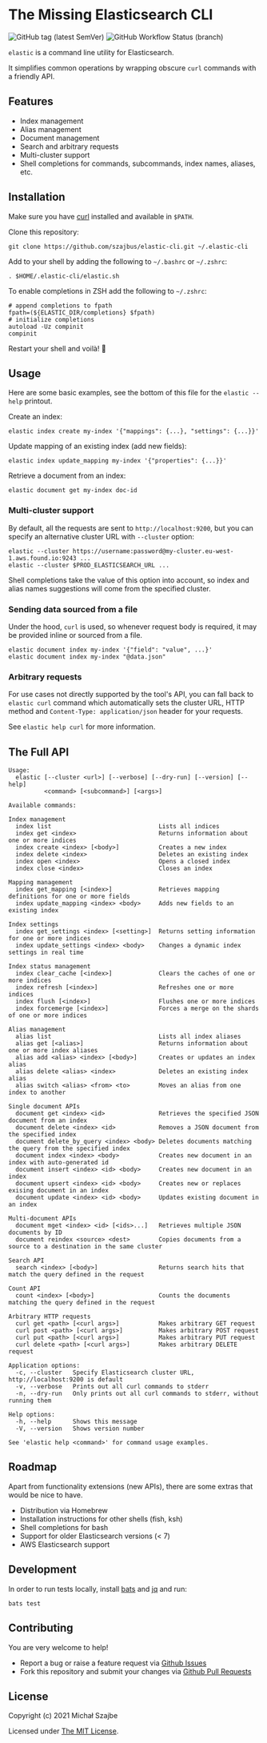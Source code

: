 # The Missing Elasticsearch CLI

![GitHub tag (latest SemVer)](https://img.shields.io/github/v/tag/szajbus/elastic-cli?label=version&sort=semver) ![GitHub Workflow Status (branch)](https://img.shields.io/github/workflow/status/szajbus/elastic-cli/build/main)

`elastic` is a command line utility for Elasticsearch.

It simplifies common operations by wrapping obscure `curl` commands with a friendly API.

## Features

- Index management
- Alias management
- Document management
- Search and arbitrary requests
- Multi-cluster support
- Shell completions for commands, subcommands, index names, aliases, etc.

## Installation

Make sure you have [curl](https://curl.se) installed and available in `$PATH`.

Clone this repository:

```shell
git clone https://github.com/szajbus/elastic-cli.git ~/.elastic-cli
```

Add to your shell by adding the following to `~/.bashrc` or `~/.zshrc`:

```shell
. $HOME/.elastic-cli/elastic.sh
```

To enable completions in ZSH add the following to `~/.zshrc`:

```shell
# append completions to fpath
fpath=(${ELASTIC_DIR/completions} $fpath)
# initialize completions
autoload -Uz compinit
compinit
```

Restart your shell and voilà! 🎉

## Usage

Here are some basic examples, see the bottom of this file for the `elastic --help` printout.

Create an index:

```shell
elastic index create my-index '{"mappings": {...}, "settings": {...}}'
```

Update mapping of an existing index (add new fields):

```shell
elastic index update_mapping my-index '{"properties": {...}}'
```

Retrieve a document from an index:

```shell
elastic document get my-index doc-id
```

### Multi-cluster support

By default, all the requests are sent to `http://localhost:9200`, but you can specify an alternative cluster URL with `--cluster` option:

```shell
elastic --cluster https://username:password@my-cluster.eu-west-1.aws.found.io:9243 ...
elastic --cluster $PROD_ELASTICSEARCH_URL ...
```

Shell completions take the value of this option into account, so index and alias names suggestions will come from the specified cluster.

### Sending data sourced from a file

Under the hood, `curl` is used, so whenever request body is required, it may be provided inline or sourced from a file.

```shell
elastic document index my-index '{"field": "value", ...}'
elastic document index my-index "@data.json"
```

### Arbitrary requests

For use cases not directly supported by the tool's API, you can fall back to `elastic curl` command which automatically sets the cluster URL, HTTP method and `Content-Type: application/json` header for your requests.

See `elastic help curl` for more information.

## The Full API

```
Usage:
  elastic [--cluster <url>] [--verbose] [--dry-run] [--version] [--help]
          <command> [<subcommand>] [<args>]

Available commands:

Index management
  index list                              Lists all indices
  index get <index>                       Returns information about one or more indices
  index create <index> [<body>]           Creates a new index
  index delete <index>                    Deletes an existing index
  index open <index>                      Opens a closed index
  index close <index>                     Closes an index

Mapping management
  index get_mapping [<index>]             Retrieves mapping definitions for one or more fields
  index update_mapping <index> <body>     Adds new fields to an existing index

Index settings
  index get_settings <index> [<setting>]  Returns setting information for one or more indices
  index update_settings <index> <body>    Changes a dynamic index settings in real time

Index status management
  index clear_cache [<index>]             Clears the caches of one or more indices
  index refresh [<index>]                 Refreshes one or more indices
  index flush [<index>]                   Flushes one or more indices
  index forcemerge [<index>]              Forces a merge on the shards of one or more indices

Alias management
  alias list                              Lists all index aliases
  alias get [<alias>]                     Returns information about one or more index aliases
  alias add <alias> <index> [<body>]      Creates or updates an index alias
  alias delete <alias> <index>            Deletes an existing index alias
  alias switch <alias> <from> <to>        Moves an alias from one index to another

Single document APIs
  document get <index> <id>               Retrieves the specified JSON document from an index
  document delete <index> <id>            Removes a JSON document from the specified index
  document delete_by_query <index> <body> Deletes documents matching the query from the specified index
  document index <index> <body>           Creates new document in an index with auto-generated id
  document insert <index> <id> <body>     Creates new document in an index
  document upsert <index> <id> <body>     Creates new or replaces exising document in an index
  document update <index> <id> <body>     Updates existing document in an index

Multi-document APIs
  document mget <index> <id> [<ids>...]   Retrieves multiple JSON documents by ID
  document reindex <source> <dest>        Copies documents from a source to a destination in the same cluster

Search API
  search <index> [<body>]                 Returns search hits that match the query defined in the request

Count API
  count <index> [<body>]                  Counts the documents matching the query defined in the request

Arbitrary HTTP requests
  curl get <path> [<curl args>]           Makes arbitrary GET request
  curl post <path> [<curl args>]          Makes arbitrary POST request
  curl put <path> [<curl args>]           Makes arbitrary PUT request
  curl delete <path> [<curl args>]        Makes arbitrary DELETE request

Application options:
  -c, --cluster   Specify Elasticsearch cluster URL, http://localhost:9200 is default
  -v, --verbose   Prints out all curl commands to stderr
  -n, --dry-run   Only prints out all curl commands to stderr, without running them

Help options:
  -h, --help      Shows this message
  -V, --version   Shows version number

See 'elastic help <command>' for command usage examples.
```

## Roadmap

Apart from functionality extensions (new APIs), there are some extras that would be nice to have.

- Distribution via Homebrew
- Installation instructions for other shells (fish, ksh)
- Shell completions for bash
- Support for older Elasticsearch versions (< 7)
- AWS Elasticsearch support

## Development

In order to run tests locally, install [bats](https://github.com/sstephenson/bats) and [jq](https://stedolan.github.io/jq/) and run:

```shell
bats test
```

## Contributing

You are very welcome to help!

- Report a bug or raise a feature request via [Github Issues](https://github.com/szajbus/elastic-cli/issues)
- Fork this repository and submit your changes via [Github Pull Requests](https://github.com/szajbus/elastic-cli/pulls)

## License

Copyright (c) 2021 Michał Szajbe

Licensed under [The MIT License](LICENSE).
